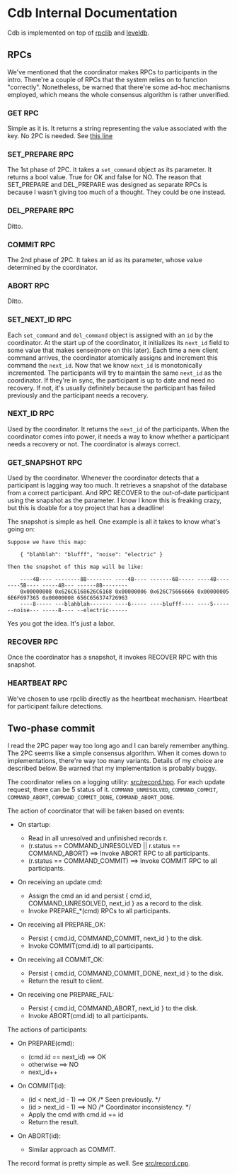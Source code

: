 # Cdb Internal Documentation

Cdb is implemented on top of [rpclib](http://rpclib.net/) and [leveldb](https://github.com/google/leveldb).

## RPCs

We've mentioned that the coordinator makes RPCs to participants in the intro. There're a couple of RPCs that the system relies on to function "correctly". Nonetheless, be warned that there're some ad-hoc mechanisms employed, which means the whole consensus algorithm is rather unverified. 

### GET RPC
Simple as it is. It returns a string representing the value associated with the key. No 2PC is needed. See [this line](./src/participant.cpp#L15)

### SET_PREPARE RPC
The 1st phase of 2PC. It takes a `set_command` object as its parameter. It returns a bool value. True for OK and false for NO. The reason that SET_PREPARE and DEL_PREPARE was designed as separate RPCs is because I wasn't giving too much of a thought. They could be one instead.

### DEL_PREPARE RPC
Ditto.

### COMMIT RPC
The 2nd phase of 2PC. It takes an id as its parameter, whose value determined by the coordinator.

### ABORT RPC
Ditto. 

### SET_NEXT_ID RPC
Each `set_command` and `del_command` object is assigned with an `id` by the coordinator. At the start up of the coordinator, it initializes its `next_id` field to some value that makes sense(more on this later). Each time a new client command arrives, the coordinator atomically assigns and increment this command the `next_id`. Now that we know `next_id` is monotonically incremented. The participants will try to maintain the same `next_id` as the coordinator. If they're in sync, the participant is up to date and need no recovery. If not, it's usually definitely because the participant has failed previously and the participant needs a recovery.

### NEXT_ID RPC
Used by the coordinator. It returns the `next_id` of the participants. When the coordinator comes into power, it needs a way to know whether a participant needs a recovery or not. The coordinator is always correct.

### GET_SNAPSHOT RPC
Used by the coordinator. Whenever the coordinator detects that a participant is lagging way too much. It retrieves a snapshot of the database from a correct participant. And RPC RECOVER to the out-of-date participant using the snapshot as the parameter. I know I know this is freaking crazy, but this is doable for a toy project that has a deadline!

The snapshot is simple as hell. One example is all it takes to know what's going on:

```
Suppose we have this map:

    { "blahblah": "blufff", "noise": "electric" }

Then the snapshot of this map will be like:

    ----4B---- --------8B-------- ----4B---- -------6B----- ----4B---- ----5B---- -----4B--- ------8B--------
    0x00000008 0x626C6168626C6168 0x00000006 0x626C75666666 0x00000005 6E6F697365 0x00000008 656C656374726963
    ----8----- ---blahblah------- ----6----- ----blufff---- ----5----- --noise--- -----8---- --electric------

```
Yes you got the idea. It's just a labor.

### RECOVER RPC
Once the coordinator has a snapshot, it invokes RECOVER RPC with this snapshot.

### HEARTBEAT RPC
We've chosen to use rpclib directly as the heartbeat mechanism. Heartbeat for participant failure detections.

## Two-phase commit

I read the 2PC paper way too long ago and I can barely remember anything. The 2PC seems like a simple consensus algorithm. When it comes down to implementations, there're way too many variants. Details of my choice are described below. Be warned that my implementation is probably buggy.

The coordinator relies on a logging utility: [src/record.hpp](src/record.hpp). For each update request, there can be 5 status of it. `COMMAND_UNRESOLVED`, `COMMAND_COMMIT`, `COMMAND_ABORT`, `COMMAND_COMMIT_DONE`, `COMMAND_ABORT_DONE`. 

The action of coordinator that will be taken based on events:

- On startup:
    - Read in all unresolved and unfinished records r.
    - (r.status == COMMAND_UNRESOLVED || r.status == COMMAND_ABORT) ==> Invoke ABORT RPC to all participants.
    - (r.status == COMMAND_COMMIT) ==> Invoke COMMIT RPC to all participants.

- On receiving an update cmd:
    - Assign the cmd an id and persist { cmd.id, COMMAND_UNRESOLVED, next_id } as a record to the disk.
    - Invoke PREPARE_*(cmd) RPCs to all participants.

- On receiving all PREPARE_OK:
    - Persist { cmd.id, COMMAND_COMMIT, next_id } to the disk.
    - Invoke COMMIT(cmd.id) to all participants.

- On receiving all COMMIT_OK:
    - Persist { cmd.id, COMMAND_COMMIT_DONE, next_id } to the disk.
    - Return the result to client.

- On receiving one PREPARE_FAIL:
    - Persist { cmd.id, COMMAND_ABORT, next_id } to the disk.
    - Invoke ABORT(cmd.id) to all participants.

The actions of participants:

- On PREPARE(cmd):
    - (cmd.id == next_id) ==> OK
    - otherwise ==> NO
    - next_id++

- On COMMIT(id):
    - (id < next_id - 1) ==> OK /* Seen previously. */
    - (id > next_id - 1) ==> NO /* Coordinator inconsistency. */
    - Apply the cmd with cmd.id == id
    - Return the result.

- On ABORT(id):
    - Similar approach as COMMIT.


The record format is pretty simple as well. See [src/record.cpp](src/record.cpp).